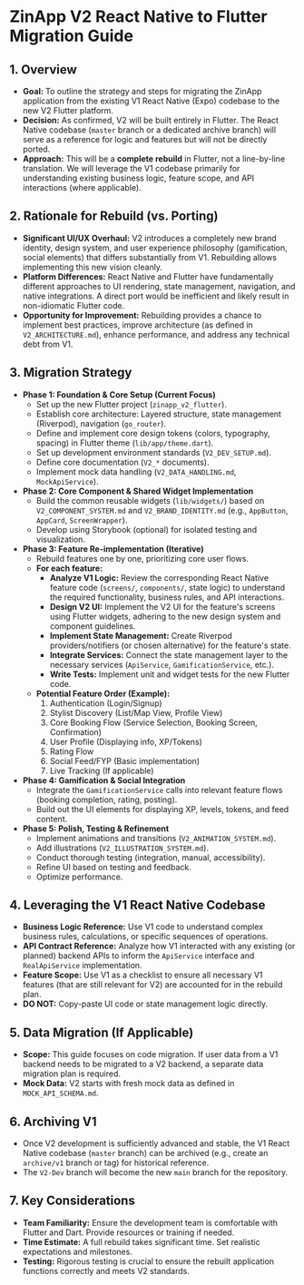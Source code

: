 # ZinApp V2 React Native to Flutter Migration Guide

## 1. Overview
   - **Goal:** To outline the strategy and steps for migrating the ZinApp application from the existing V1 React Native (Expo) codebase to the new V2 Flutter platform.
   - **Decision:** As confirmed, V2 will be built entirely in Flutter. The React Native codebase (`master` branch or a dedicated archive branch) will serve as a reference for logic and features but will not be directly ported.
   - **Approach:** This will be a **complete rebuild** in Flutter, not a line-by-line translation. We will leverage the V1 codebase primarily for understanding existing business logic, feature scope, and API interactions (where applicable).

## 2. Rationale for Rebuild (vs. Porting)
   - **Significant UI/UX Overhaul:** V2 introduces a completely new brand identity, design system, and user experience philosophy (gamification, social elements) that differs substantially from V1. Rebuilding allows implementing this new vision cleanly.
   - **Platform Differences:** React Native and Flutter have fundamentally different approaches to UI rendering, state management, navigation, and native integrations. A direct port would be inefficient and likely result in non-idiomatic Flutter code.
   - **Opportunity for Improvement:** Rebuilding provides a chance to implement best practices, improve architecture (as defined in `V2_ARCHITECTURE.md`), enhance performance, and address any technical debt from V1.

## 3. Migration Strategy
   - **Phase 1: Foundation & Core Setup (Current Focus)**
     - Set up the new Flutter project (`zinapp_v2_flutter`).
     - Establish core architecture: Layered structure, state management (Riverpod), navigation (`go_router`).
     - Define and implement core design tokens (colors, typography, spacing) in Flutter theme (`lib/app/theme.dart`).
     - Set up development environment standards (`V2_DEV_SETUP.md`).
     - Define core documentation (`V2_*` documents).
     - Implement mock data handling (`V2_DATA_HANDLING.md`, `MockApiService`).
   - **Phase 2: Core Component & Shared Widget Implementation**
     - Build the common reusable widgets (`lib/widgets/`) based on `V2_COMPONENT_SYSTEM.md` and `V2_BRAND_IDENTITY.md` (e.g., `AppButton`, `AppCard`, `ScreenWrapper`).
     - Develop using Storybook (optional) for isolated testing and visualization.
   - **Phase 3: Feature Re-implementation (Iterative)**
     - Rebuild features one by one, prioritizing core user flows.
     - **For each feature:**
       - **Analyze V1 Logic:** Review the corresponding React Native feature code (`screens/`, `components/`, state logic) to understand the required functionality, business rules, and API interactions.
       - **Design V2 UI:** Implement the V2 UI for the feature's screens using Flutter widgets, adhering to the new design system and component guidelines.
       - **Implement State Management:** Create Riverpod providers/notifiers (or chosen alternative) for the feature's state.
       - **Integrate Services:** Connect the state management layer to the necessary services (`ApiService`, `GamificationService`, etc.).
       - **Write Tests:** Implement unit and widget tests for the new Flutter code.
     - **Potential Feature Order (Example):**
       1. Authentication (Login/Signup)
       2. Stylist Discovery (List/Map View, Profile View)
       3. Core Booking Flow (Service Selection, Booking Screen, Confirmation)
       4. User Profile (Displaying info, XP/Tokens)
       5. Rating Flow
       6. Social Feed/FYP (Basic implementation)
       7. Live Tracking (If applicable)
   - **Phase 4: Gamification & Social Integration**
     - Integrate the `GamificationService` calls into relevant feature flows (booking completion, rating, posting).
     - Build out the UI elements for displaying XP, levels, tokens, and feed content.
   - **Phase 5: Polish, Testing & Refinement**
     - Implement animations and transitions (`V2_ANIMATION_SYSTEM.md`).
     - Add illustrations (`V2_ILLUSTRATION_SYSTEM.md`).
     - Conduct thorough testing (integration, manual, accessibility).
     - Refine UI based on testing and feedback.
     - Optimize performance.

## 4. Leveraging the V1 React Native Codebase
   - **Business Logic Reference:** Use V1 code to understand complex business rules, calculations, or specific sequences of operations.
   - **API Contract Reference:** Analyze how V1 interacted with any existing (or planned) backend APIs to inform the `ApiService` interface and `RealApiService` implementation.
   - **Feature Scope:** Use V1 as a checklist to ensure all necessary V1 features (that are still relevant for V2) are accounted for in the rebuild plan.
   - **DO NOT:** Copy-paste UI code or state management logic directly.

## 5. Data Migration (If Applicable)
   - **Scope:** This guide focuses on code migration. If user data from a V1 backend needs to be migrated to a V2 backend, a separate data migration plan is required.
   - **Mock Data:** V2 starts with fresh mock data as defined in `MOCK_API_SCHEMA.md`.

## 6. Archiving V1
   - Once V2 development is sufficiently advanced and stable, the V1 React Native codebase (`master` branch) can be archived (e.g., create an `archive/v1` branch or tag) for historical reference.
   - The `V2-Dev` branch will become the new `main` branch for the repository.

## 7. Key Considerations
   - **Team Familiarity:** Ensure the development team is comfortable with Flutter and Dart. Provide resources or training if needed.
   - **Time Estimate:** A full rebuild takes significant time. Set realistic expectations and milestones.
   - **Testing:** Rigorous testing is crucial to ensure the rebuilt application functions correctly and meets V2 standards.
